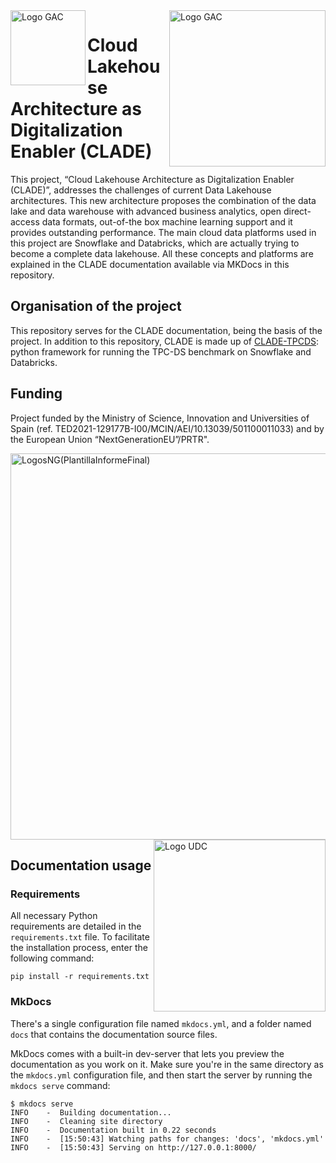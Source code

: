 <img align="left" width="120" alt="Logo GAC" src="https://github.com/UDC-GAC/CLADE/assets/78569753/e79aa629-94ec-4597-b2b0-4049e6cb30a4">
<img align="right" width="250" alt="Logo GAC" src="https://github.com/user-attachments/assets/3ce42b5f-6730-406d-882b-f22fdc4e1829">

# Cloud Lakehouse Architecture as Digitalization Enabler (CLADE) 

This project, “Cloud Lakehouse Architecture as Digitalization Enabler (CLADE)”, addresses the challenges of current Data Lakehouse architectures. This new architecture proposes the combination of the data lake and data warehouse with advanced business analytics, open direct-access data formats, out-of-the box machine learning support and it provides outstanding performance. The main cloud data platforms used in this project are Snowflake and Databricks, which are actually trying to become a complete data lakehouse. All these concepts and platforms are explained in the CLADE documentation available via MKDocs in this repository.

## Organisation of the project

This repository serves for the CLADE documentation, being the basis of the project. In addition to this repository, CLADE is made up of [CLADE-TPCDS](https://github.com/torusware/clade-tpcds): python framework for running the TPC-DS benchmark on Snowflake and Databricks.

## Funding

Project funded by the Ministry of Science, Innovation and Universities of Spain (ref. TED2021-129177B-I00/MCIN/AEI/10.13039/501100011033) and by the European Union “NextGenerationEU”/PRTR".

<img width="618" alt="LogosNG(PlantillaInformeFinal)" src="https://github.com/user-attachments/assets/9bb2f9dd-0226-42ed-ba40-c4d211112e4b">
<img align="right" width="275" alt="Logo UDC" src="https://github.com/user-attachments/assets/db27406f-df7d-40e4-ac13-40d9fd947d62">

## Documentation usage

### Requirements
All necessary Python requirements are detailed in the `requirements.txt` file. To facilitate the installation process, enter the following command:
````
pip install -r requirements.txt
````

### MkDocs

There's a single configuration file named `mkdocs.yml`, and a folder named `docs` that contains the documentation source files.

MkDocs comes with a built-in dev-server that lets you preview the documentation as you work on it. Make sure you're in the same directory as the `mkdocs.yml` configuration file, and then start the server by running the `mkdocs serve` command:

````
$ mkdocs serve
INFO    -  Building documentation...
INFO    -  Cleaning site directory
INFO    -  Documentation built in 0.22 seconds
INFO    -  [15:50:43] Watching paths for changes: 'docs', 'mkdocs.yml'
INFO    -  [15:50:43] Serving on http://127.0.0.1:8000/
````
